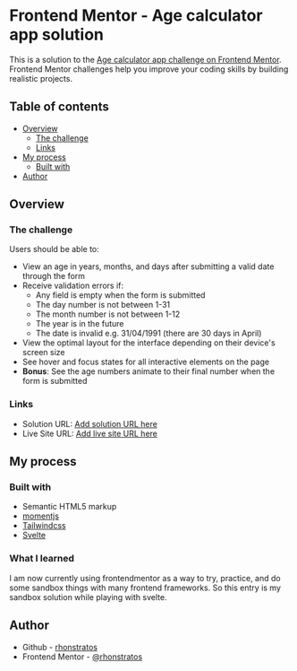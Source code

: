 # Frontend Mentor - Age calculator app solution

This is a solution to the [Age calculator app challenge on Frontend Mentor](https://www.frontendmentor.io/challenges/age-calculator-app-dF9DFFpj-Q). Frontend Mentor challenges help you improve your coding skills by building realistic projects. 

## Table of contents

- [Overview](#overview)
  - [The challenge](#the-challenge) 
  - [Links](#links)
- [My process](#my-process)
  - [Built with](#built-with)  
- [Author](#author) 

## Overview

### The challenge

Users should be able to:

- View an age in years, months, and days after submitting a valid date through the form
- Receive validation errors if:
  - Any field is empty when the form is submitted
  - The day number is not between 1-31
  - The month number is not between 1-12
  - The year is in the future
  - The date is invalid e.g. 31/04/1991 (there are 30 days in April)
- View the optimal layout for the interface depending on their device's screen size
- See hover and focus states for all interactive elements on the page
- **Bonus**: See the age numbers animate to their final number when the form is submitted 

### Links

- Solution URL: [Add solution URL here](https://www.frontendmentor.io/solutions/age-calculator-svelte-app-q4aRfse2ju)
- Live Site URL: [Add live site URL here](https://frontendmentor-age-calculator-svelte-app.vercel.app/)

## My process

### Built with

- Semantic HTML5 markup
- [momentjs](https://www.npmjs.com/package/moment)
- [Tailwindcss](https://tailwindcss.com/)  
- [Svelte](https://svelte.dev/) 

### What I learned

I am now currently using frontendmentor as a way to try, practice, and do some sandbox things with many frontend frameworks. So this entry is my sandbox solution while playing with svelte. 
 

## Author

- Github - [rhonstratos](https://github.com/rhonstratos)
- Frontend Mentor - [@rhonstratos](https://www.frontendmentor.io/profile/rhonstratos) 